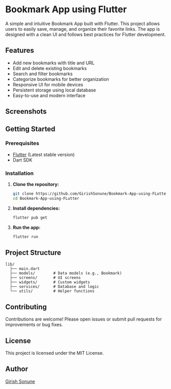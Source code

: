 # Bookmark App using Flutter

A simple and intuitive Bookmark App built with Flutter. This project allows users to easily save, manage, and organize their favorite links. The app is designed with a clean UI and follows best practices for Flutter development.

## Features

- Add new bookmarks with title and URL
- Edit and delete existing bookmarks
- Search and filter bookmarks
- Categorize bookmarks for better organization
- Responsive UI for mobile devices
- Persistent storage using local database
- Easy-to-use and modern interface

## Screenshots

<!-- Add screenshots of your app here if available -->
<!-- Example:
![Home Screen](screenshots/home.png)
![Add Bookmark](screenshots/add_bookmark.png)
-->

## Getting Started

### Prerequisites

- [Flutter](https://flutter.dev/docs/get-started/install) (Latest stable version)
- Dart SDK

### Installation

1. **Clone the repository:**
   ```bash
   git clone https://github.com/GirishSonune/Bookmark-App-using-FLutter.git
   cd Bookmark-App-using-FLutter
   ```

2. **Install dependencies:**
   ```bash
   flutter pub get
   ```

3. **Run the app:**
   ```bash
   flutter run
   ```

## Project Structure

```
lib/
  ├── main.dart
  ├── models/        # Data models (e.g., Bookmark)
  ├── screens/       # UI screens
  ├── widgets/       # Custom widgets
  ├── services/      # Database and logic
  └── utils/         # Helper functions
```

## Contributing

Contributions are welcome! Please open issues or submit pull requests for improvements or bug fixes.

## License

This project is licensed under the MIT License.

## Author

[Girish Sonune](https://github.com/GirishSonune)

